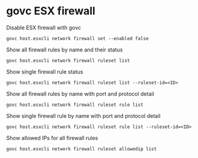 # govc ESX firewall

Disable ESX firewall with govc
```
govc host.esxcli network firewall set --enabled false
```

Show all firewall rules by name and their status
```
govc host.esxcli network firewall ruleset list
```

Show single firewall rule status
```
govc host.esxcli network firewall ruleset list --ruleset-id=<ID>
```

Show all firewall rules by name with port and protocol detail
```
govc host.esxcli network firewall ruleset rule list
```

Show single firewall rule by name with port and protocol detail
```
govc host.esxcli network firewall ruleset rule list --ruleset-id=<ID>
```

Show allowed IPs for all firewall rules
```
govc host.esxcli network firewall ruleset allowedip list
```
